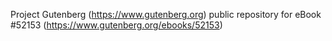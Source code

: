 Project Gutenberg (https://www.gutenberg.org) public repository for
eBook #52153 (https://www.gutenberg.org/ebooks/52153)
